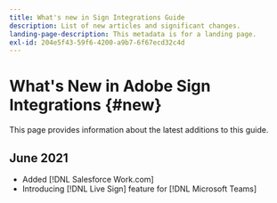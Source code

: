 ```yaml
---
title: What's new in Sign Integrations Guide
description: List of new articles and significant changes.
landing-page-description: This metadata is for a landing page.
exl-id: 204e5f43-59f6-4200-a9b7-6f67ecd32c4d
---
```

# What's New in Adobe Sign Integrations {#new}

This page provides information about the latest additions to this guide. 

## June 2021

* Added [!DNL Salesforce Work.com]
* Introducing [!DNL Live Sign] feature for [!DNL Microsoft Teams]



